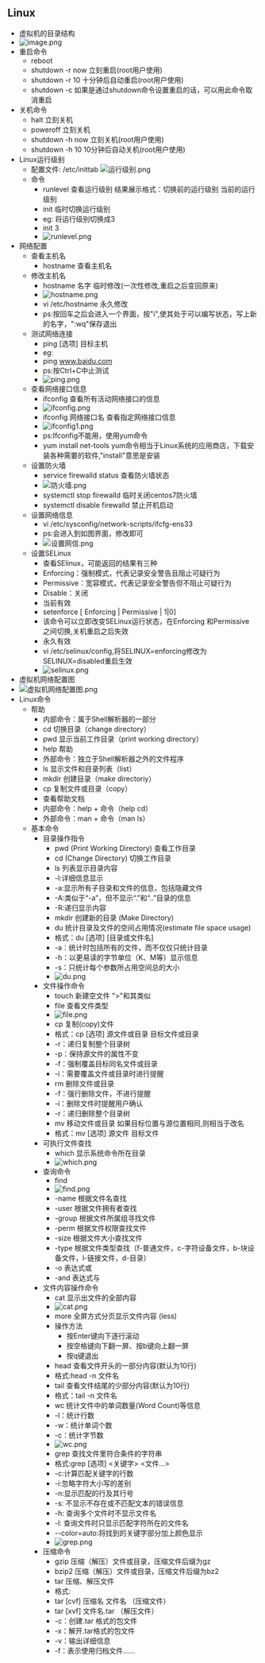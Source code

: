 ## Linux
* 虚拟机的目录结构
* ![image.png](https://upload-images.jianshu.io/upload_images/14467401-3afb713864b364f7.png?imageMogr2/auto-orient/strip%7CimageView2/2/w/1240)
* 重启命令
	* reboot
	* shutdown -r now 立刻重启(root用户使用)
	* shutdown -r 10 十分钟后自动重启(root用户使用)
	* shutdown -c 如果是通过shutdown命令设置重启的话，可以用此命令取消重启
* 关机命令
	* halt 立刻关机
	* poweroff 立刻关机
	* shutdown -h now 立刻关机(root用户使用)
	* shutdown -h 10 10分钟后自动关机(root用户使用)
* Linux运行级别
	* 配置文件: /etc/inittab
	![运行级别.png](https://upload-images.jianshu.io/upload_images/14467401-b2d7ca6f5802ecf9.png?imageMogr2/auto-orient/strip%7CimageView2/2/w/1240)
	* 命令
		* runlevel 查看运行级别
		结果展示格式：切换前的运行级别 当前的运行级别
		* init 临时切换运行级别
		* eg: 将运行级别切换成3
		* init 3
		* ![runlevel.png](https://upload-images.jianshu.io/upload_images/14467401-6a192f691df5e2e1.png?imageMogr2/auto-orient/strip%7CimageView2/2/w/1240)
* 网络配置
	* 查看主机名
		* hostname 查看主机名
	* 修改主机名
		* hostname 名字 临时修改(一次性修改,重启之后变回原来)
		* ![hostname.png](https://upload-images.jianshu.io/upload_images/14467401-df14dcc7728968f0.png?imageMogr2/auto-orient/strip%7CimageView2/2/w/1240)
		* vi /etc/hostname 永久修改
		* ps:按回车之后会进入一个界面，按"i",使其处于可以编写状态，写上新的名字，":wq"保存退出
	* 测试网络连接
		* ping [选项] 目标主机
		* eg:
		* ping www.baidu.com
		* ps:按Ctrl+C中止测试
		* ![ping.png](https://upload-images.jianshu.io/upload_images/14467401-22b8a0049aaa8790.png?imageMogr2/auto-orient/strip%7CimageView2/2/w/1240)
	* 查看网络接口信息
		* ifconfig 查看所有活动网络接口的信息
		* ![ifconfig.png](https://upload-images.jianshu.io/upload_images/14467401-906113ba33c0fe20.png?imageMogr2/auto-orient/strip%7CimageView2/2/w/1240)
		* ifconfig 网络接口名 查看指定网络接口信息
		* ![ifconfig1.png](https://upload-images.jianshu.io/upload_images/14467401-39e708ccbc6a359a.png?imageMogr2/auto-orient/strip%7CimageView2/2/w/1240)
		* ps:Ifconfig不能用，使用yum命令 
		* yum install net-tools yum命令相当于Linux系统的应用商店，下载安装各种需要的软件,"install"意思是安装
	* 设置防火墙
		* service firewalld status 查看防火墙状态
		* ![防火墙.png](https://upload-images.jianshu.io/upload_images/14467401-659af90c4bc43076.png?imageMogr2/auto-orient/strip%7CimageView2/2/w/1240)
		* systemctl stop firewalld 临时关闭centos7防火墙
		* systemctl disable firewalld 禁止开机启动
	* 设置网络信息
		* vi /etc/sysconfig/network-scripts/ifcfg-ens33
		* ps:会进入到如图界面，修改即可
		* ![设置网信.png](https://upload-images.jianshu.io/upload_images/14467401-4b57a968781a6617.png?imageMogr2/auto-orient/strip%7CimageView2/2/w/1240)
	* 设置SELinux
		* 查看SElinux，可能返回的结果有三种
		* Enforcing：强制模式，代表记录安全警告且阻止可疑行为
		* Permissive：宽容模式，代表记录安全警告但不阻止可疑行为
		* Disable：关闭
		* 当前有效
		* setenforce [ Enforcing | Permissive | 1|0]
		* 该命令可以立即改变SELinux运行状态，在Enforcing 和Permissive  之间切换,关机重启之后失效
		* 永久有效
		* vi /etc/selinux/config,将SELINUX=enforcing修改为SELINUX=disabled重启生效
		* ![selinux.png](https://upload-images.jianshu.io/upload_images/14467401-3c013c0651b8890d.png?imageMogr2/auto-orient/strip%7CimageView2/2/w/1240)
* 虚拟机网络配置图	
* ![虚拟机网络配置图.png](https://upload-images.jianshu.io/upload_images/14467401-9a5e668357b59663.png?imageMogr2/auto-orient/strip%7CimageView2/2/w/1240)
* Linux命令
	* 帮助
		* 内部命令：属于Shell解析器的一部分
	    * cd 切换目录（change directory）
	    * pwd 显示当前工作目录（print working directory）
	    * help 帮助
		* 外部命令：独立于Shell解析器之外的文件程序
	    * ls 显示文件和目录列表（list）
	    * mkdir 创建目录（make directoriy）
	    * cp 复制文件或目录（copy）
		* 查看帮助文档
	    * 内部命令：help + 命令（help cd）
	    * 外部命令：man + 命令（man ls）
	* 基本命令
		* 目录操作指令
			* pwd (Print Working Directory) 查看工作目录
			* cd (Change Directory) 切换工作目录
			* ls 列表显示目录内容
			* -l:详细信息显示
			* -a:显示所有子目录和文件的信息，包括隐藏文件
			* -A:类似于“-a”，但不显示“.”和“..”目录的信息
			* -R:递归显示内容
			* mkdir 创建新的目录 (Make Directory)
			* du 统计目录及文件的空间占用情况(estimate file space  usage)
			* 格式：du	[选项] [目录或文件名]
			* -a：统计时包括所有的文件，而不仅仅只统计目录
			* -h：以更易读的字节单位（K、M等）显示信息
			* -s：只统计每个参数所占用空间总的大小
			* ![du.png](https://upload-images.jianshu.io/upload_images/14467401-181d030d98e700be.png?imageMogr2/auto-orient/strip%7CimageView2/2/w/1240)
		* 文件操作命令
			* touch 新建空文件 ">"和其类似
			* file 查看文件类型
			* ![file.png](https://upload-images.jianshu.io/upload_images/14467401-e43b7531ea6f72aa.png?imageMogr2/auto-orient/strip%7CimageView2/2/w/1240)
			* cp 复制(copy)文件
			* 格式：cp  [选项]  源文件或目录  目标文件或目录
			* -r：递归复制整个目录树
			* -p：保持源文件的属性不变
			* -f：强制覆盖目标同名文件或目录
			* -i：需要覆盖文件或目录时进行提醒
			* rm 删除文件或目录
			* -f：强行删除文件，不进行提醒
			* -i：删除文件时提醒用户确认
			* -r：递归删除整个目录树
			* mv 移动文件或目录  如果目标位置与源位置相同,则相当于改名
			* 格式：mv  [选项]  源文件  目标文件
		* 可执行文件查找
			 * which 显示系统命令所在目录
			 * ![which.png](https://upload-images.jianshu.io/upload_images/14467401-a1704bd767a57a3a.png?imageMogr2/auto-orient/strip%7CimageView2/2/w/1240)
		* 查询命令
			* find 
			* ![find.png](https://upload-images.jianshu.io/upload_images/14467401-b1da75567740b952.png?imageMogr2/auto-orient/strip%7CimageView2/2/w/1240)
			* -name	根据文件名查找
			* -user	根据文件拥有者查找
			* -group	根据文件所属组寻找文件
			* -perm	根据文件权限查找文件
			* -size	根据文件大小查找文件
			* -type	根据文件类型查找（f-普通文件，c-字符设备文件，b-块设备文件，l-链接文件，d-目录）
			* -o	表达式或
			* -and	表达式与
		* 文件内容操作命令
			* cat 显示出文件的全部内容
			* ![cat.png](https://upload-images.jianshu.io/upload_images/14467401-44b3f49df49b0941.png?imageMogr2/auto-orient/strip%7CimageView2/2/w/1240)
			* more 全屏方式分页显示文件内容 (less)
			* 操作方法
				* 按Enter键向下逐行滚动
				* 按空格键向下翻一屏、按b键向上翻一屏
				* 按q键退出
			* head 	查看文件开头的一部分内容(默认为10行)
			* 格式:head -n 文件名
			* tail 查看文件结尾的少部分内容(默认为10行)
			* 格式：tail -n 文件名
			* wc 统计文件中的单词数量(Word Count)等信息
			* -l：统计行数
			* -w：统计单词个数
			* -c：统计字节数
			* ![wc.png](https://upload-images.jianshu.io/upload_images/14467401-17952db9a63f5e7b.png?imageMogr2/auto-orient/strip%7CimageView2/2/w/1240)
			* grep 查找文件里符合条件的字符串
			* 格式:grep  [选项]   <关键字>  <文件…>
			* -c:计算匹配关键字的行数
			* -i:忽略字符大小写的差别
			* -n:显示匹配的行及其行号
			* -s: 不显示不存在或不匹配文本的错误信息
			* -h: 查询多个文件时不显示文件名
			* -l: 查询文件时只显示匹配字符所在的文件名
			* --color=auto:将找到的关键字部分加上颜色显示
			* ![grep.png](https://upload-images.jianshu.io/upload_images/14467401-52d462785582064b.png?imageMogr2/auto-orient/strip%7CimageView2/2/w/1240)
		* 压缩命令
			* gzip 压缩（解压）文件或目录，压缩文件后缀为gz 
			* bzip2 压缩（解压）文件或目录，压缩文件后缀为bz2 
			* tar 压缩、解压文件
			* 格式:
			* tar [cvf] 压缩名 文件名 （压缩文件）
			* tar [xvf] 文件名.tar    （解压文件）
			* -c：创建.tar 格式的包文件
			* -x：解开.tar格式的包文件
			* -v：输出详细信息
			* -f：表示使用归档文件......
			


		
		
		
		
		
	   

	

	
		
